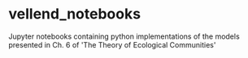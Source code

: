 # vellend_notebooks
Jupyter notebooks containing python implementations of the models presented in Ch. 6 of 'The Theory of Ecological Communities'

